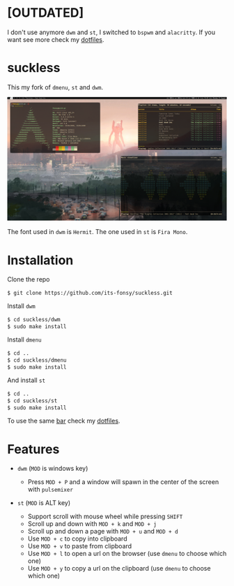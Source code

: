# [OUTDATED]
I don't use anymore `dwm` and `st`, I switched to `bspwm` and `alacritty`.
If you want see more check my [dotfiles](https://github.com/its-fonsy/dotfiles). 

# suckless
This my fork of `dmenu`, `st` and `dwm`.

![screenshot](screenshot.png "Screenshot")

The font used in `dwm` is `Hermit`. The one used in `st` is `Fira Mono`.

# Installation
Clone the repo

	$ git clone https://github.com/its-fonsy/suckless.git

Install `dwm`

	$ cd suckless/dwm
	$ sudo make install

Install `dmenu`

	$ cd ..
	$ cd suckless/dmenu
	$ sudo make install

And install `st`

	$ cd ..
	$ cd suckless/st
	$ sudo make install

To use the same [bar](https://github.com/its-fonsy/dotfiles/blob/master/local/.local/bin/dwmbar) check my [dotfiles](https://github.com/its-fonsy/dotfiles).

# Features

+ `dwm` (`MOD` is windows key)
	* Press `MOD + P` and a window will spawn in the center of the screen with `pulsemixer`

+ `st` (`MOD` is ALT key)
	+ Support scroll with mouse wheel while pressing `SHIFT`
	+ Scroll up and down with `MOD + k` and `MOD + j`
	+ Scroll up and down a page with `MOD + u` and `MOD + d`
	* Use `MOD + c` to copy into clipboard
	* Use `MOD + v` to paste from clipboard
	* Use `MOD + l` to open a url on the browser (use `dmenu` to choose which one)
	* Use `MOD + y` to copy a url on the clipboard (use `dmenu` to choose which one)
